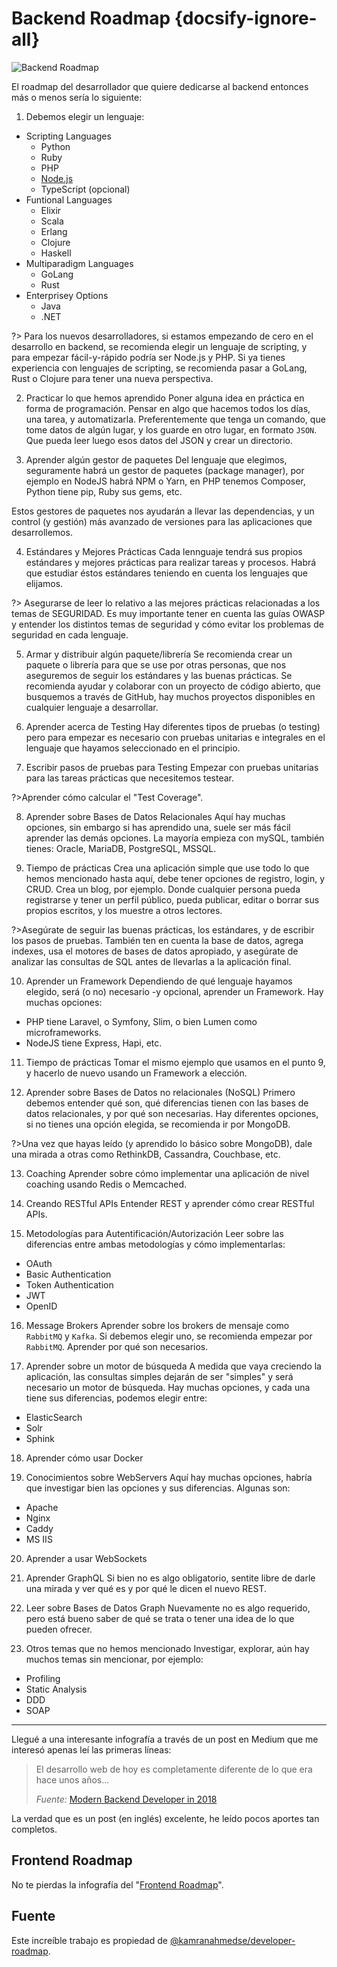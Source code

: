 # Backend Roadmap {docsify-ignore-all}

![Backend Roadmap](https://cdn-images-1.medium.com/max/2000/1*WQviQNNE2cnhVAiQpIXkQg.png)

El roadmap del desarrollador que quiere dedicarse al backend entonces más o menos sería lo siguiente:

1. Debemos elegir un lenguaje:
- Scripting Languages
  - Python
  - Ruby
  - PHP
  - [Node.js](/c/node/)
  - TypeScript (opcional)
- Funtional Languages
  - Elixir
  - Scala
  - Erlang
  - Clojure
  - Haskell
- Multiparadigm Languages
  - GoLang
  - Rust
- Enterprisey Options
  - Java
  - .NET

?> Para los nuevos desarrolladores, si estamos empezando de cero en el desarrollo en backend, se recomienda elegir un lenguaje de scripting, y para empezar fácil-y-rápido podría ser Node.js y PHP. Si ya tienes experiencia con lenguajes de scripting, se recomienda pasar a GoLang, Rust o Clojure para tener una nueva perspectiva.

2. Practicar lo que hemos aprendido
Poner alguna idea en práctica en forma de programación. Pensar en algo que hacemos todos los días, una tarea, y automatizarla. Preferentemente que tenga un comando, que tome datos de algún lugar, y los guarde en otro lugar, en formato `JSON`. Que pueda leer luego esos datos del JSON y crear un directorio.

3. Aprender algún gestor de paquetes
Del lenguaje que elegimos, seguramente habrá un gestor de paquetes (package manager), por ejemplo en NodeJS habrá NPM o Yarn, en PHP tenemos Composer, Python tiene pip, Ruby sus gems, etc.

Estos gestores de paquetes nos ayudarán a llevar las dependencias, y un control (y gestión) más avanzado de versiones para las aplicaciones que desarrollemos.

4. Estándares y Mejores Prácticas
Cada lennguaje tendrá sus propios estándares y mejores prácticas para realizar tareas y procesos. Habrá que estudiar éstos estándares teniendo en cuenta los lenguajes que elijamos.

?> Asegurarse de leer lo relativo a las mejores prácticas relacionadas a los temas de SEGURIDAD. Es muy importante tener en cuenta las guías OWASP y entender los distintos temas de seguridad y cómo evitar los problemas de seguridad en cada lenguaje.

5. Armar y distribuir algún paquete/librería
Se recomienda crear un paquete o librería para que se use por otras personas, que nos aseguremos de seguir los estándares y las buenas prácticas. Se recomienda ayudar y colaborar con un proyecto de código abierto, que busquemos a través de GitHub, hay muchos proyectos disponibles en cualquier lenguaje a desarrollar.

6. Aprender acerca de Testing
Hay diferentes tipos de pruebas (o testing) pero para empezar es necesario con pruebas unitarias e integrales en el lenguaje que hayamos seleccionado en el principio.

7. Escribir pasos de pruebas para Testing
Empezar con pruebas unitarias para las tareas prácticas que necesitemos testear. 

?>Aprender cómo calcular el "Test Coverage".

8. Aprender sobre Bases de Datos Relacionales
Aquí hay muchas opciones, sin embargo si has aprendido una, suele ser más fácil aprender las demás opciones. La mayoría empieza con mySQL, también tienes: Oracle, MariaDB, PostgreSQL, MSSQL.

9. Tiempo de prácticas
Crea una aplicación simple que use todo lo que hemos mencionado hasta aquí, debe tener opciones de registro, login, y CRUD. Crea un blog, por ejemplo. Donde cualquier persona pueda registrarse y tener un perfil público, pueda publicar, editar o borrar sus propios escritos, y los muestre a otros lectores.

?>Asegúrate de seguir las buenas prácticas, los estándares, y de escribir los pasos de pruebas. También ten en cuenta la base de datos, agrega indexes, usa el motores de bases de datos apropiado, y asegúrate de analizar las consultas de SQL antes de llevarlas a la aplicación final.

10. Aprender un Framework
Dependiendo de qué lenguaje hayamos elegido, será (o no) necesario -y opcional, aprender un Framework. Hay muchas opciones:

- PHP tiene Laravel, o Symfony, Slim, o bien Lumen como microframeworks.
- NodeJS tiene Express, Hapi, etc.

11. Tiempo de prácticas
Tomar el mismo ejemplo que usamos en el punto 9, y hacerlo de nuevo usando un Framework a elección.

12. Aprender sobre Bases de Datos no relacionales (NoSQL)
Primero debemos entender qué son, qué diferencias tienen con las bases de datos relacionales, y por qué son necesarias. Hay diferentes opciones, si no tienes una opción elegida, se recomienda ir por MongoDB. 

?>Una vez que hayas leído (y aprendido lo básico sobre MongoDB), dale una mirada a otras como RethinkDB, Cassandra, Couchbase, etc.

13. Coaching
Aprender sobre cómo implementar una aplicación de nivel coaching usando Redis o Memcached.

14. Creando RESTful APIs
Entender REST y aprender cómo crear RESTful APIs.

15. Metodologías para Autentificación/Autorización
Leer sobre las diferencias entre ambas metodologías y cómo implementarlas:

- OAuth
- Basic Authentication
- Token Authentication
- JWT
- OpenID

16. Message Brokers
Aprender sobre los brokers de mensaje como `RabbitMQ` y `Kafka`. Si debemos elegir uno, se recomienda empezar por `RabbitMQ`. Aprender por qué son necesarios.

17. Aprender sobre un motor de búsqueda
A medida que vaya creciendo la aplicación, las consultas simples dejarán de ser "simples" y será necesario un motor de búsqueda. Hay muchas opciones, y cada una tiene sus diferencias, podemos elegir entre:

- ElasticSearch
- Solr
- Sphink

18. Aprender cómo usar Docker

19. Conocimientos sobre WebServers
Aquí hay muchas opciones, habría que investigar bien las opciones y sus diferencias. Algunas son:

- Apache
- Nginx
- Caddy
- MS IIS

20. Aprender a usar WebSockets

21. Aprender GraphQL
Si bien no es algo obligatorio, sentite libre de darle una mirada y ver qué es y por qué le dicen el nuevo REST.

22. Leer sobre Bases de Datos Graph
Nuevamente no es algo requerido, pero está bueno saber de qué se trata o tener una idea de lo que pueden ofrecer.

23. Otros temas que no hemos mencionado
Investigar, explorar, aún hay muchos temas sin mencionar, por ejemplo:

- Profiling
- Static Analysis
- DDD
- SOAP

***

Llegué a una interesante infografía a través de un post en Medium que me interesó apenas leí las primeras líneas:
>El desarrollo web de hoy es completamente diferente de lo que era hace unos años... 
>
>_Fuente:_ [Modern Backend Developer in 2018](https://medium.com/tech-tajawal/modern-backend-developer-in-2018-6b3f7b5f8b9)

La verdad que es un post (en inglés) excelente, he leído pocos aportes tan completos.

## Frontend Roadmap

No te pierdas la infografía del "[Frontend Roadmap](/c/frontend-roadmap.md)".

## Fuente

Este increíble trabajo es propiedad de [@kamranahmedse/developer-roadmap](https://github.com/kamranahmedse/developer-roadmap).
